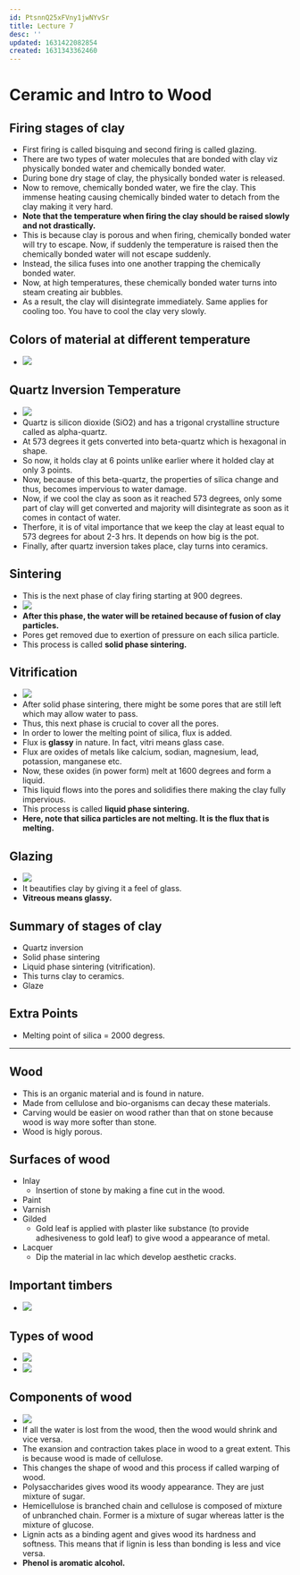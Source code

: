 ```yaml
---
id: PtsnnQ25xFVny1jwNYvSr
title: Lecture 7
desc: ''
updated: 1631422082854
created: 1631343362460
---
```


# Ceramic and Intro to Wood

## Firing stages of clay
* First firing is called bisquing and second firing is called glazing.
* There are two types of water molecules that are bonded with clay viz physically bonded water and chemically bonded water.
* During bone dry stage of clay, the physically bonded water is released.
* Now to remove, chemically bonded water, we fire the clay. This immense heating causing chemically binded water to detach from the clay making it very hard.
* **Note that the temperature when firing the clay should be raised slowly and not drastically.**
* This is because clay is porous and when firing, chemically bonded water will try to escape. Now, if suddenly the temperature is raised then the chemically bonded water will not escape suddenly.
* Instead, the silica fuses into one another trapping the chemically bonded water.
* Now, at high temperatures, these chemically bonded water turns into steam creating air bubbles.
* As a result, the clay will disintegrate immediately. Same applies for cooling too. You have to cool the clay very slowly.

## Colors of material at different temperature
* ![](/assets/images/2021-09-12-09-26-10.png)

## Quartz Inversion Temperature
* ![](/assets/images/2021-09-12-09-26-43.png)
* Quartz is silicon dioxide (SiO2) and has a trigonal crystalline structure called as alpha-quartz.
* At 573 degrees it gets converted into beta-quartz which is hexagonal in shape.
* So now, it holds clay at 6 points unlike earlier where it holded clay at only 3 points.
* Now, because of this beta-quartz, the properties of silica change and thus, becomes impervious to water damage.
* Now, if we cool the clay as soon as it reached 573 degrees, only some part of clay will get converted and majority will disintegrate as soon as it comes in contact of water.
* Therfore, it is of vital importance that we keep the clay at least equal to 573 degrees for about 2-3 hrs. It depends on how big is the pot.
* Finally, after quartz inversion takes place, clay turns into ceramics.

## Sintering
* This is the next phase of clay firing starting at 900 degrees.
* ![](/assets/images/2021-09-12-09-33-49.png)
* **After this phase, the water will be retained because of fusion of clay particles.**
* Pores get removed due to exertion of pressure on each silica particle.
* This process is called **solid phase sintering.**

## Vitrification
* ![](/assets/images/2021-09-12-09-41-09.png)
* After solid phase sintering, there might be some pores that are still left which may allow water to pass.
* Thus, this next phase is crucial to cover all the pores.
* In order to lower the melting point of silica, flux is added.
* Flux is **glassy** in nature. In fact, vitri means glass case.
* Flux are oxides of metals like calcium, sodian, magnesium, lead, potassion, manganese etc.
* Now, these oxides (in power form) melt at 1600 degrees and form a liquid.
* This liquid flows into the pores and solidifies there making the clay fully impervious.
* This process is called **liquid phase sintering.**
* **Here, note that silica particles are not melting. It is the flux that is melting.**

## Glazing
* ![](/assets/images/2021-09-12-09-52-17.png)
* It beautifies clay by giving it a feel of glass.
* **Vitreous means glassy.**

## Summary of stages of clay
* Quartz inversion
* Solid phase sintering
* Liquid phase sintering (vitrification).
* This turns clay to ceramics.
* Glaze

## Extra Points
* Melting point of silica = 2000 degress.

---

## Wood
* This is an organic material and is found in nature.
* Made from cellulose and bio-organisms can decay these materials.
* Carving would be easier on wood rather than that on stone because wood is way more softer than stone.
* Wood is higly porous.

## Surfaces of wood
* Inlay
    * Insertion of stone by making a fine cut in the wood.
* Paint
* Varnish
* Gilded
    * Gold leaf is applied with plaster like substance (to provide adhesiveness to gold leaf) to give wood a appearance of metal.
* Lacquer
    * Dip the material in lac which develop aesthetic cracks.

## Important timbers
* ![](/assets/images/2021-09-12-10-10-01.png)

## Types of wood
* ![](/assets/images/2021-09-12-10-10-47.png)
* ![](/assets/images/2021-09-12-10-11-49.png)

## Components of wood
* ![](/assets/images/2021-09-12-10-12-21.png)
* If all the water is lost from the wood, then the wood would shrink and vice versa.
* The exansion and contraction takes place in wood to a great extent. This is because wood is made of cellulose.
* This changes the shape of wood and this process if called warping of wood.
* Polysaccharides gives wood its woody appearance. They are just mixture of sugar.
* Hemicellulose is branched chain and cellulose is composed of mixture of unbranched chain. Former is a mixture of sugar whereas latter is the mixture of glucose.
* Lignin acts as a binding agent and gives wood its hardness and softness. This means that if lignin is less than bonding is less and vice versa.
* **Phenol is aromatic alcohol.**
